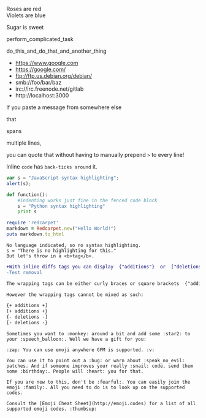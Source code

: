 Roses are red  
Violets are blue

Sugar is sweet


perform_complicated_task

do_this_and_do_that_and_another_thing


* https://www.google.com
* https://google.com/
* ftp://ftp.us.debian.org/debian/
* smb://foo/bar/baz
* irc://irc.freenode.net/gitlab
* http://localhost:3000


>>>
If you paste a message from somewhere else

that

spans

multiple lines,

you can quote that without having to manually prepend `>` to every line!
>>>


Inline `code` has `back-ticks around` it.

```javascript
var s = "JavaScript syntax highlighting";
alert(s);
```

```python
def function():
    #indenting works just fine in the fenced code block
    s = "Python syntax highlighting"
    print s
```

```ruby
require 'redcarpet'
markdown = Redcarpet.new("Hello World!")
puts markdown.to_html
```

```
No language indicated, so no syntax highlighting.
s = "There is no highlighting for this."
But let's throw in a <b>tag</b>.
```

```diff
+With inline diffs tags you can display  {"additions"}  or  ["deletions"] .
-Test removal
```

```diff
The wrapping tags can be either curly braces or square brackets  {"additions"}  or  ["deletions"] .
```

```diff
However the wrapping tags cannot be mixed as such:

{+ additions +]
[+ additions +}
{- deletions -]
[- deletions -}

```

``` 
Sometimes you want to :monkey: around a bit and add some :star2: to your :speech_balloon:. Well we have a gift for you:

:zap: You can use emoji anywhere GFM is supported. :v:

You can use it to point out a :bug: or warn about :speak_no_evil: patches. And if someone improves your really :snail: code, send them some :birthday:. People will :heart: you for that.

If you are new to this, don't be :fearful:. You can easily join the emoji :family:. All you need to do is to look up on the supported codes.

Consult the [Emoji Cheat Sheet](http://emoji.codes) for a list of all supported emoji codes. :thumbsup:
```

